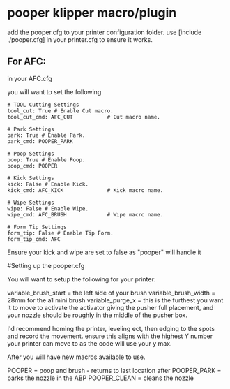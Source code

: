 # pooper klipper macro/plugin

add the pooper.cfg to your printer configuration folder. 
use [include ./pooper.cfg] in your printer.cfg to ensure it works.


## For AFC:
in your AFC.cfg

you will want to set the following 

```
# TOOL Cutting Settings
tool_cut: True # Enable Cut macro.
tool_cut_cmd: AFC_CUT           # Cut macro name.

# Park Settings
park: True # Enable Park.
park_cmd: POOPER_PARK

# Poop Settings
poop: True # Enable Poop.
poop_cmd: POOPER

# Kick Settings
kick: False # Enable Kick.
kick_cmd: AFC_KICK              # Kick macro name.

# Wipe Settings
wipe: False # Enable Wipe.
wipe_cmd: AFC_BRUSH             # Wipe macro name.

# Form Tip Settings
form_tip: False # Enable Tip Form.
form_tip_cmd: AFC 
```

Ensure your kick and wipe are set to false as "pooper" will handle it

#Setting up the pooper.cfg

You will want to setup the following for your printer:

variable_brush_start = the left side of your brush
variable_brush_width = 28mm for the a1 mini brush
variable_purge_x = this is the furthest you want it to move to activate the activator giving the pusher full placement, and your nozzle should be roughly in the middle of the pusher box.

I'd recommend homing the printer, leveling ect, then edging to the spots and record the movement. ensure this aligns with the highest Y number your printer can move to as the code will use your y max.

After you will have new macros available to use.

POOPER = poop and brush - returns to last location after
POOPER_PARK = parks the nozzle in the ABP
POOPER_CLEAN = cleans the nozzle

